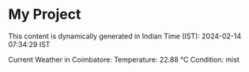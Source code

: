 # My Project

This content is dynamically generated in Indian Time (IST): 2024-02-14 07:34:29 IST


Current Weather in Coimbatore:
Temperature: 22.88 °C
Condition: mist
